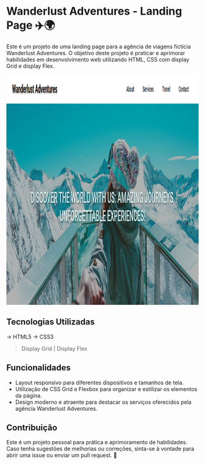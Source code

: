 # Wanderlust Adventures - Landing Page ✈️🌍

Este é um projeto de uma landing page para a agência de viagens fictícia Wanderlust Adventures. O objetivo deste projeto é praticar e aprimorar habilidades em desenvolvimento web utilizando HTML, CSS com display Grid e display Flex.

<p align="center">
<img width="1342" height="603" src="./src/images/travel1.png">
</p>

## Tecnologias Utilizadas
-> HTML5
-> CSS3
 > Display Grid |
 > Display Flex

## Funcionalidades
- Layout responsivo para diferentes dispositivos e tamanhos de tela.
- Utilização de CSS Grid e Flexbox para organizar e estilizar os elementos da página.
- Design moderno e atraente para destacar os serviços oferecidos pela agência Wanderlust Adventures.

## Contribuição
Este é um projeto pessoal para prática e aprimoramento de habilidades. Caso tenha sugestões de melhorias ou correções, sinta-se à vontade para abrir uma issue ou enviar um pull request. 🚀
